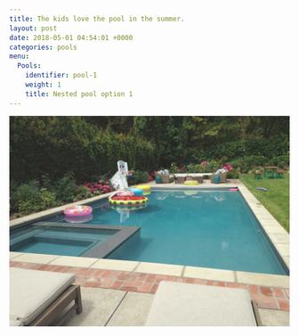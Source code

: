 ```yaml
---
title: The kids love the pool in the summer.
layout: post
date: 2018-05-01 04:54:01 +0000
categories: pools
menu:
  Pools:
    identifier: pool-1
    weight: 1
    title: Nested pool option 1
---
```

![](/assets/img/gallery/hero-2.jpg)